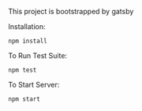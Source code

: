 This project is bootstrapped by gatsby

Installation:

`npm install`  

To Run Test Suite:  

`npm test`  

To Start Server:

`npm start`  